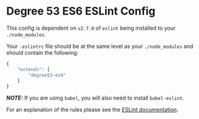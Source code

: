 # Degree 53 ES6 ESLint Config

This config is dependent on `v2.7.0` of `eslint` being installed to your `./node_modules`.

Your `.eslintrc` file should be at the same level as your `./node_modules` and should contain the following:

``` javascript
{
	"extends": [
		"degree53-es6"
	]
}
```

***NOTE:*** If you are using `babel`, you will also need to install `babel-eslint`.

For an explanation of the rules please see the [ESLint documentation](http://eslint.org/docs/rules/).
